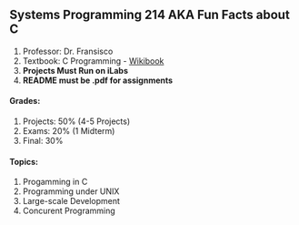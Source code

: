 ## Systems Programming 214 AKA Fun Facts about C

1. Professor: Dr. Fransisco
2. Textbook: C Programming - [Wikibook](https://en.wikibooks.org/wiki/C_Programming)
3. <b>Projects Must Run on iLabs</b> 
4. <b>README must be .pdf for assignments</b>

#### Grades:
1. Projects: 50% (4-5 Projects) 
2. Exams: 20% (1 Midterm)
3. Final: 30%

#### Topics:
1. Progamming in C
2. Programming under UNIX
3. Large-scale Development
4. Concurent Programming
